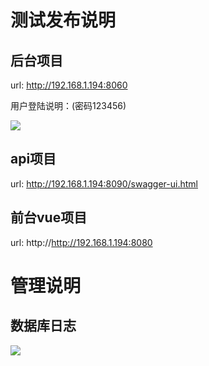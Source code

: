 # 测试发布说明

## 后台项目

url: http://192.168.1.194:8060

用户登陆说明：(密码123456)

![](img/manager.png)

## api项目

url: http://192.168.1.194:8090/swagger-ui.html

## 前台vue项目

url: http://http://192.168.1.194:8080



# 管理说明

## 数据库日志

![](img/database_log_status.png)

